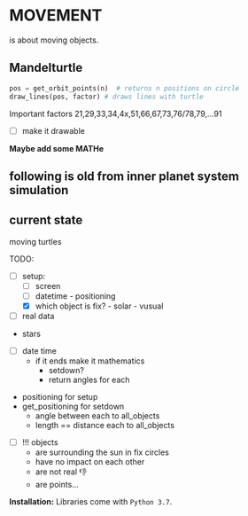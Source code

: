 # MOVEMENT
is about moving objects.

## Mandelturtle

```python
pos = get_orbit_points(n)  # returns n positions on circle
draw_lines(pos, factor) # draws lines with turtle
```
Important factors
21,29,33,34,4x,51,66,67,73,76/78,79,...91

- [ ] make it drawable

__Maybe add some MATHe__


## following is old from inner planet system simulation
## current state
moving turtles

TODO:
- [ ] setup:
    - [ ] screen
    - [ ] datetime - positioning
    - [x] which object is fix? - solar - vusual

- [ ] real data
- stars
- [ ] date time
    - if it ends make it mathematics
        - setdown?
        - return angles for each

- positioning for setup
- get_positioning for setdown
    - angle between each to all_objects
    - length == distance each to all_objects

- [ ] !!! objects
    - are surrounding the sun in fix circles
    - have no impact on each other
    - are not real :-1:
    - are points...

__Installation:__ Libraries come with `Python 3.7`.
